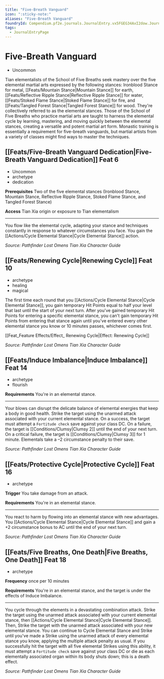 ```yaml
---
title: "Five-Breath Vanguard"
icon: ":sticky-note:"
aliases: "Five-Breath Vanguard"
foundryId: Compendium.pf2e.journals.JournalEntry.vx5FGEG34AxI2dow.JournalEntryPage.lCmFR1N4lCMOYXcE
tags:
  - JournalEntryPage
---
```


# Five-Breath Vanguard
*   Uncommon

Tian elementalists of the School of Five Breaths seek mastery over the five elemental martial arts expressed by the following stances: Ironblood Stance for metal, [[Feats/Mountain Stance|Mountain Stance]] for earth, [[Feats/Reflective Ripple Stance|Reflective Ripple Stance]] for water, [[Feats/Stoked Flame Stance|Stoked Flame Stance]] for fire, and [[Feats/Tangled Forest Stance|Tangled Forest Stance]] for wood. They're collectively referred to as the elemental stances. Those of the School of Five Breaths who practice martial arts are taught to harness the elemental cycle by learning, mastering, and moving quickly between the elemental stances, creating a versatile and potent martial art form. Monastic training is essentially a requirement for five-breath vanguards, but martial artists from a variety of classes might find ways to master the techniques.

## [[Feats/Five-Breath Vanguard Dedication|Five-Breath Vanguard Dedication]] Feat 6

*   Uncommon
*   archetype
*   dedication

**Prerequisites** Two of the five elemental stances (Ironblood Stance, Mountain Stance, Reflective Ripple Stance, Stoked Flame Stance, and Tangled Forest Stance)

**Access** Tian Xia origin or exposure to Tian elementalism

* * *

You flow like the elemental cycle, adapting your stance and techniques constantly in response to whatever circumstances you face. You gain the [[Actions/Cycle Elemental Stance|Cycle Elemental Stance]] action.

_Source: Pathfinder Lost Omens Tian Xia Character Guide_

## [[Feats/Renewing Cycle|Renewing Cycle]] Feat 10

*   archetype
*   healing
*   magical

The first time each round that you [[Actions/Cycle Elemental Stance|Cycle Elemental Stance]], you gain temporary Hit Points equal to half your level that last until the start of your next turn. After you've gained temporary Hit Points for entering a specific elemental stance, you can't gain temporary Hit Points from entering that stance again until you've entered every other elemental stance you know or 10 minutes passes, whichever comes first.

[[Feat_Feature Effects/Effect_ Renewing Cycle|Effect: Renewing Cycle]]

_Source: Pathfinder Lost Omens Tian Xia Character Guide_

## [[Feats/Induce Imbalance|Induce Imbalance]] Feat 14

*   archetype
*   flourish

**Requirements** You're in an elemental stance.

* * *

Your blows can disrupt the delicate balance of elemental energies that keep a body in good health. Strike the target using the unarmed attack associated with your current elemental stance. On a success, the target must attempt a `Fortitude check` save against your class DC. On a failure, the target is [[Conditions/Clumsy|Clumsy 2]] until the end of your next turn. On a critical failure, the target is [[Conditions/Clumsy|Clumsy 3]] for 1 minute. Elementals take a –2 circumstance penalty to their save.

_Source: Pathfinder Lost Omens Tian Xia Character Guide_

## [[Feats/Protective Cycle|Protective Cycle]] Feat 16

*   archetype

**Trigger** You take damage from an attack.

**Requirements** You're in an elemental stance.

* * *

You react to harm by flowing into an elemental stance with new advantages. You [[Actions/Cycle Elemental Stance|Cycle Elemental Stance]] and gain a +2 circumstance bonus to AC until the end of your next turn.

_Source: Pathfinder Lost Omens Tian Xia Character Guide_

## [[Feats/Five Breaths, One Death|Five Breaths, One Death]] Feat 18

*   archetype

**Frequency** once per 10 minutes

**Requirements** You're in an elemental stance, and the target is under the effects of Induce Imbalance.

* * *

You cycle through the elements in a devastating combination attack. Strike the target using the unarmed attack associated with your current elemental stance, then [[Actions/Cycle Elemental Stance|Cycle Elemental Stance]]. Then, Strike the target with the unarmed attack associated with your new elemental stance. You can continue to Cycle Elemental Stance and Strike until you've made a Strike using the unarmed attack of every elemental stance you know, applying the multiple attack penalty as usual. If you successfully hit the target with all five elemental Strikes using this ability, it must attempt a `Fortitude check` save against your class DC or die as each elementally associated organ within its body shuts down; this is a death effect.

_Source: Pathfinder Lost Omens Tian Xia Character Guide_